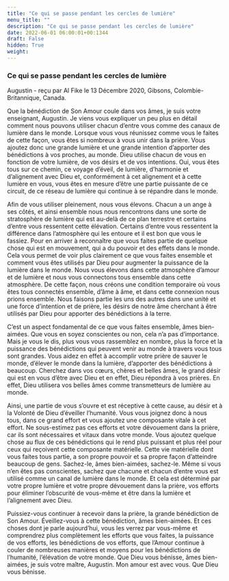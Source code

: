 ```yaml
---
title: "Ce qui se passe pendant les cercles de lumière"
menu_title: ""
description: "Ce qui se passe pendant les cercles de lumière"
date: 2022-06-01 06:00:01+00:1344
draft: False
hidden: True
weight:
---
```

### Ce qui se passe pendant les cercles de lumière

Augustin - reçu par Al Fike le 13 Décembre 2020, Gibsons, Colombie-Britannique, Canada.

Que la bénédiction de Son Amour coule dans vos âmes, je suis votre enseignant, Augustin. Je viens vous expliquer un peu plus en détail comment nous pouvons utiliser chacun d’entre vous comme des canaux de lumière dans le monde. Lorsque vous vous réunissez comme vous le faites de cette façon, vous êtes si nombreux à vous unir dans la prière. Vous ajoutez donc une grande lumière et une grande intention d’apporter des bénédictions à vos proches, au monde. Dieu utilise chacun de vous en fonction de votre lumière, de vos désirs et de vos intentions. Oui, vous êtes tous sur ce chemin, ce voyage d’éveil, de lumière, d’harmonie et d’alignement avec Dieu et, conformément à cet alignement et à cette lumière en vous, vous êtes en mesure d’être une partie puissante de ce circuit, de ce réseau de lumière qui continue à se répandre dans le monde.

Afin de vous utiliser pleinement, nous vous élevons. Chacun a un ange à ses côtés, et ainsi ensemble nous nous rencontrons dans une sorte de stratosphère de lumière qui est au-delà de ce plan terrestre et certains d’entre vous ressentent cette élévation. Certains d’entre vous ressentent la différence dans l’atmosphère qui les entoure et il est bon que vous le fassiez. Pour en arriver à reconnaître que vous faites partie de quelque chose qui est en mouvement, qui a du pouvoir et des effets dans le monde. Cela vous permet de voir plus clairement ce que vous faites ensemble et comment vous êtes utilisés par Dieu pour augmenter la puissance de la lumière dans le monde. Nous vous élevons dans cette atmosphère d’amour et de lumière et nous vous connectons tous ensemble dans cette atmosphère. De cette façon, nous créons une condition temporaire où vous êtes tous connectés ensemble, d’âme à âme, et dans cette connexion nous prions ensemble. Nous faisons partie les uns des autres dans une unité et une force d’intention et de prière, les désirs de notre âme cherchant à être utilisés par Dieu pour apporter des bénédictions à la terre.

C’est un aspect fondamental de ce que vous faites ensemble, âmes bien-aimées. Que vous en soyez conscientes ou non, cela n’a pas d’importance. Mais je vous le dis, plus vous vous rassemblez en nombre, plus la force et la puissance des bénédictions qui peuvent venir au monde à travers vous tous sont grandes. Vous aidez en effet à accomplir votre prière de sauver le monde, d’élever le monde dans la lumière, d’apporter des bénédictions à beaucoup. Cherchez dans vos cœurs, chères et belles âmes, le grand désir qui est en vous d’être avec Dieu et en effet, Dieu répondra à vos prières. En effet, Dieu utilisera vos belles âmes comme transmetteurs de lumière au monde.

Ainsi, une partie de vous s’ouvre et est réceptive à cette cause, au désir et à la Volonté de Dieu d’éveiller l’humanité. Vous vous joignez donc à nous tous, dans ce grand effort et vous ajoutez une composante vitale à cet effort. Ne sous-estimez pas ces efforts et votre dévouement dans la prière, car ils sont nécessaires et vitaux dans votre monde. Vous ajoutez quelque chose au flux de ces bénédictions qui le rend plus puissant et plus réel pour ceux qui reçoivent cette composante matérielle. Cette vie matérielle dont vous faites tous partie, a son propre pouvoir et sa propre façon d’atteindre beaucoup de gens. Sachez-le, âmes bien-aimées, sachez-le. Même si vous n’en êtes pas conscientes, sachez que chacune et chacun d’entre vous est utilisé comme un canal de lumière dans le monde. Et cela est déterminé par votre propre lumière et votre propre dévouement dans la prière, vos efforts pour éliminer l’obscurité de vous-même et être dans la lumière et l’alignement avec Dieu.

Puissiez-vous continuer à recevoir dans la prière, la grande bénédiction de Son Amour. Éveillez-vous à cette bénédiction, âmes bien-aimées. Et ces choses dont je parle aujourd’hui, vous les verrez par vous-même et comprendrez plus complètement les efforts que vous faites, la puissance de vos efforts, les bénédictions de vos efforts, que l’Amour continue à couler de nombreuses manières et moyens pour les bénédictions de l’humanité, l’élévation de votre monde. Que Dieu vous bénisse, âmes bien-aimées, je suis votre maître, Augustin. Mon amour est avec vous. Que Dieu vous bénisse.
